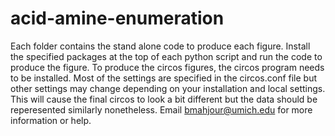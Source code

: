 # acid-amine-enumeration

Each folder contains the stand alone code to produce each figure. Install the specified packages at the top of each python script and run the code to produce the figure. To produce the circos figures, the circos program needs to be installed. Most of the settings are specified in the circos.conf file but other settings may change depending on your installation and local settings. This will cause the final circos to look a bit different but the data should be reperesented similarly nonetheless. Email bmahjour@umich.edu for more information or help.